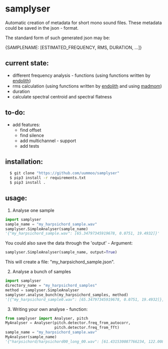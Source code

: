 # samplyser

Automatic creation of metadata for short mono sound files. These metadata could be
saved in the json - format.

The standard form of such generated json may be:

{SAMPLENAME: [ESTIMATED_FREQUENCY, RMS, DURATION, ...]}

current state:
-------------
* different frequency analysis - functions (using functions written by [endolith](https://gist.github.com/endolith/255291))
* rms calculation (using functions written by [endolith](https://gist.github.com/endolith/2c786bf5b53b99ca3879#file-wave_analyzer-py) and using [madmom](https://github.com/CPJKU/madmom))
* duration
* calculate spectral centroid and spectral flatness

to-do:
-------------
* add features:
  * find offset
  * find silence
  * add multichannel - support
  * add tests


installation:
-------------
```sh
  $ git clone "https://github.com/uummoo/samplyser"
  $ pip3 install -r requirements.txt
  $ pip3 install .
```

usage:
-------------

1. Analyse one sample
```python
import samplyser
sample_name = "my_harpsichord_sample.wav"
samplyser.SimpleAnalyser(sample_name)
'{"my_harpsichord_sample.wav": [65.34797345919678, 0.0751, 19.4932]}'
```

You could also save the data through the 'output' - Argument:
```python
samplyser.SimpleAnalyser(sample_name, output=True)
```
This will create a file: "my_harpsichord_sample.json".

2. Analyse a bunch of samples
```python
import samplyser
directory_name = "my_harpsichord_samples"
method = samplyser.SimpleAnalyser
samplyser.analyse_bunch(my_harpsichord_samples, method)
'[{"my_harpsichord_sample0.wav": [65.34797345919678, 0.0751, 19.4932]}, {"my_harpsichord_sample1.wav": [69.34797345919678, 0.04312, 14.4932]}]'
```

3. Writing your own analyse - function:
```python
from samplyser import Analyser, pitch
MyAnalyser = Analyser(pitch.detector.freq_from_autocorr,
                      pitch.detector.freq_from_fft)
sample_name = "my_harpsichord_sample.wav"
MyAnalyser(sample_name)
'{"harpsichord/harpsichord00_long_00.wav": [61.431530087766234, 122.00804667935573]}'
```
